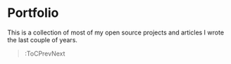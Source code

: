 # Portfolio

This is a collection of most of my open source projects and articles I wrote the last couple of years.


> :ToCPrevNext